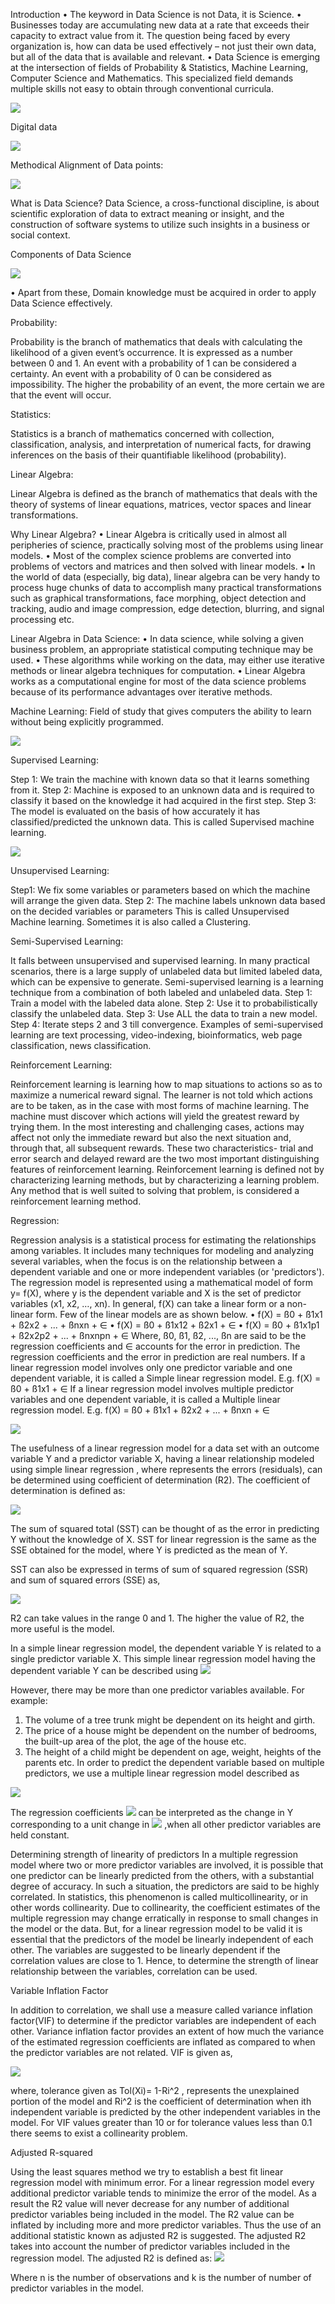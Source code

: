 Introduction
•	The keyword in Data Science is not Data, it is Science.
•	Businesses today are accumulating new data at a rate that exceeds their capacity to extract value from it. The question being faced by every organization is, how can data be used effectively – not just their own data, but all of the data that is available and relevant.
•	Data Science is emerging at the intersection of fields of Probability & Statistics, Machine Learning, Computer Science and Mathematics. This specialized field demands multiple skills not easy to obtain through conventional curricula. 

![](images/Intel.PNG)

Digital data


![](images/DigitalData.PNG)

Methodical Alignment of Data points:

![](images/Data_Alighnment.PNG)

What is Data Science?
Data Science, a cross-functional discipline, is about scientific exploration of data to extract meaning or insight, and the construction of software systems to utilize such insights in a business or social context.

Components of Data Science

![](images/Components.PNG)

•	Apart from these, Domain knowledge must be acquired in order to apply Data Science effectively.


Probability:

Probability is the branch of mathematics that deals with calculating the likelihood of a given event’s occurrence. It is expressed as a number between 0 and 1.
An event with a probability of 1 can be considered a certainty. An event with a probability of 0 can be considered as impossibility. The higher the probability of an event, the more certain we are that the event will occur.


Statistics:

Statistics is a branch of mathematics concerned with collection, classification, analysis, and interpretation of numerical facts, for drawing inferences on the basis of their quantifiable likelihood (probability).


Linear Algebra:

Linear Algebra is defined as the branch of mathematics that deals with the theory of systems of linear equations, matrices, vector spaces and linear transformations.

Why Linear Algebra?
•	Linear Algebra is critically used in almost all peripheries of science, practically solving most of the problems using linear models.
•	Most of the complex science problems are converted into problems of vectors and matrices and then solved with linear models.
•	In the world of data (especially, big data), linear algebra can be very handy to process huge chunks of data to accomplish many practical transformations such as graphical transformations, face morphing, object detection and tracking, audio and image compression, edge detection, blurring, and signal processing etc.

Linear Algebra in Data Science:
•	In data science, while solving a given business problem, an appropriate statistical computing technique may be used.
•	These algorithms while working on the data, may either use iterative methods or linear algebra techniques for computation. 
•	Linear Algebra works as a computational engine for most of the data science problems because of its performance advantages over iterative methods.


Machine Learning:
Field of study that gives computers the ability to learn without being explicitly programmed.

![](images/Types_Learning.PNG)

Supervised Learning:

Step 1: We train the machine with known data so that it learns something from it.
Step 2: Machine is exposed to an unknown data and is required to classify it based on the knowledge it had acquired in the first step.
Step 3: The model is evaluated on the basis of how accurately it has classified/predicted the unknown data.
This is called Supervised machine learning.


![](images/SupervisedLearning.PNG)

Unsupervised Learning:

Step1: We fix some variables or parameters based on which the machine will arrange the given data.
Step 2: The machine labels unknown data based on the decided variables or parameters
This is called Unsupervised Machine learning. Sometimes it is also called a Clustering.



Semi-Supervised Learning:

It falls between unsupervised and supervised learning.
In many practical scenarios, there is a large supply of unlabeled data but limited labeled data, which can be expensive to generate. Semi-supervised learning is a learning technique from a combination of both labeled and unlabeled data.
Step 1: Train a model with the labeled data alone.
Step 2: Use it to probabilistically classify the unlabeled data.
Step 3: Use ALL the data to train a new model.
Step 4: Iterate steps 2 and 3 till convergence.
Examples of semi-supervised learning are text processing, video-indexing, bioinformatics, web page classification, news classification.


Reinforcement Learning:

Reinforcement learning is learning how to map situations to actions so as to maximize a numerical reward signal. The learner is not told which actions are to be taken, as in the case with most forms of machine learning. The machine must discover which actions will yield the greatest reward by trying them.
In the most interesting and challenging cases, actions may affect not only the immediate reward but also the next situation and, through that, all subsequent rewards. These two characteristics- trial and error search and delayed reward are the two most important distinguishing features of reinforcement learning.
Reinforcement learning is defined not by characterizing learning methods, but by characterizing a learning problem. Any method that is well suited to solving that problem, is considered a reinforcement learning method.


Regression:

Regression analysis is a statistical process for estimating the relationships among variables. It includes many techniques for modeling and analyzing several variables, when the focus is on the relationship between a dependent variable and one or more independent variables (or 'predictors'). 
The regression model is represented using a mathematical model of form y= f(X), where y is the dependent variable and X is the set of predictor variables (x1, x2, …, xn).
In general, f(X) can take a linear form or a non-linear form.
Few of the linear models are as shown below.
•	f(X) = ß0 + ß1x1 + ß2x2 + ... + ßnxn + ∈
•	f(X) = ß0 + ß1x12 + ß2x1 + ∈
•	f(X) = ß0 + ß1x1p1 + ß2x2p2 + ... + ßnxnpn + ∈
Where,  ß0, ß1, ß2, ..., ßn are said to be the regression coefficients and ∈ accounts for the error in prediction. The regression coefficients and the error in prediction are real numbers.
If a linear regression model involves only one predictor variable and one dependent variable, it is called a Simple linear regression model.
E.g. f(X) = ß0 + ß1x1 + ∈
If a linear regression model involves multiple predictor variables and one dependent variable, it is called a Multiple linear regression model.
E.g. f(X) = ß0 + ß1x1 + ß2x2 + ... + ßnxn + ∈

![](images/LinearReg.PNG)

The usefulness of a linear regression model for a data set with an outcome variable Y and a predictor variable X, having a linear relationship modeled using simple linear regression  , where represents the errors (residuals),  can be determined using coefficient of determination (R2). The coefficient of determination is defined as:
 
 ![](images/LR1.PNG)
 
The sum of squared total (SST) can be thought of as the error in predicting Y without the knowledge of X. SST for linear regression is the same as the SSE obtained for the model, where Y is predicted as the mean of Y.


SST can also be expressed in terms of sum of squared regression (SSR) and sum of squared errors (SSE) as,
 
 ![](images/LR7.PNG)
 
R2 can take values in the range 0 and 1. The higher the value of R2, the more useful is the model.

In a simple linear regression model, the dependent variable Y is related to a single predictor variable X. This simple linear regression model having the dependent variable Y can be described using  ![](images/LR3.PNG)

However, there may be more than one predictor variables available. For example:
1.	The volume of a tree trunk might be dependent on its height and girth. 
2.	The price of a house might be dependent on the number of bedrooms, the built-up area of the plot, the age of the house etc.
3.	The height of a child might be dependent on age, weight, heights of the parents etc.
In order to predict the dependent variable based on multiple predictors, we use a multiple linear regression model described as  

 ![](images/LR4.PNG)

The regression coefficients  ![](images/LR5.PNG)    can be interpreted as the change in Y corresponding to a unit change in  ![](images/LR6.PNG) ,when all other predictor variables are held constant.



Determining strength of linearity of predictors
In a multiple regression model where two or more predictor variables are involved, it is possible that one predictor can be linearly predicted from the others, with a substantial degree of accuracy. In such a situation, the predictors are said to be highly correlated. In statistics, this phenomenon is called multicollinearity, or in other words collinearity. 
Due to collinearity, the coefficient estimates of the multiple regression may change erratically in response to small changes in the model or the data. But, for a linear regression model to be valid it is essential that the predictors of the model be linearly independent of each other.
The variables are suggested to be linearly dependent if the correlation values are close to 1. 
Hence, to determine the strength of linear relationship between the variables, correlation can be used.

Variable Inflation Factor

In addition to correlation, we shall use a measure called variance inflation factor(VIF) to determine if the predictor variables are independent of each other.
Variance inflation factor provides an extent of how much the variance of the estimated regression coefficients are inflated as compared to when the predictor variables are not related.
VIF is given as,

![](images/VIF1.PNG)
 
where, tolerance given as Tol(Xi)= 1-Ri^2  , represents the unexplained portion of the model and Ri^2 is the coefficient of determination when ith  independent variable is predicted by the other independent variables in the model.
For VIF values greater than 10 or for tolerance values less than 0.1 there seems to exist a collinearity problem.


Adjusted R-squared

Using the least squares method we try to establish a best fit linear regression model with minimum error. For a linear regression model every additional predictor variable tends to minimize the error of the model. As a result the R2 value will never decrease for any number of additional predictor variables being included in the model.
The R2 value can be inflated by including more and more predictor variables.
Thus the use of an additional statistic known as adjusted R2 is suggested. The adjusted R2 takes into account the number of predictor variables included in the regression model.
The adjusted R2 is defined as:   ![](images/Adj_Rsq.PNG)

Where n is the number of observations and k is the number of number of predictor variables in the model. 





